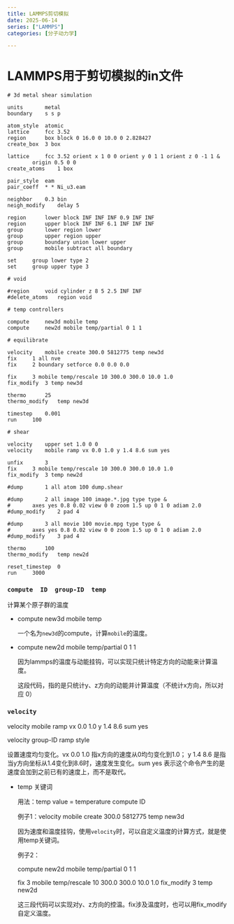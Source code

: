 ```yaml
---
title: LAMMPS剪切模拟
date: 2025-06-14
series: ["LAMMPS"]
categories: [分子动力学]

---
```


# LAMMPS用于剪切模拟的in文件

```
# 3d metal shear simulation

units		metal
boundary	s s p

atom_style	atomic
lattice		fcc 3.52
region		box block 0 16.0 0 10.0 0 2.828427
create_box	3 box

lattice		fcc 3.52 orient	x 1 0 0 orient y 0 1 1 orient z 0 -1 1 &
		origin 0.5 0 0 
create_atoms	1 box

pair_style	eam
pair_coeff	* * Ni_u3.eam

neighbor	0.3 bin
neigh_modify	delay 5

region		lower block INF INF INF 0.9 INF INF
region		upper block INF INF 6.1 INF INF INF
group		lower region lower
group		upper region upper
group		boundary union lower upper
group		mobile subtract all boundary

set		group lower type 2
set		group upper type 3

# void

#region		void cylinder z 8 5 2.5 INF INF
#delete_atoms	region void

# temp controllers

compute		new3d mobile temp
compute		new2d mobile temp/partial 0 1 1

# equilibrate

velocity	mobile create 300.0 5812775 temp new3d
fix		1 all nve
fix		2 boundary setforce 0.0 0.0 0.0

fix		3 mobile temp/rescale 10 300.0 300.0 10.0 1.0
fix_modify	3 temp new3d

thermo		25
thermo_modify	temp new3d

timestep	0.001
run		100

# shear

velocity	upper set 1.0 0 0
velocity	mobile ramp vx 0.0 1.0 y 1.4 8.6 sum yes

unfix		3
fix		3 mobile temp/rescale 10 300.0 300.0 10.0 1.0
fix_modify	3 temp new2d

#dump		1 all atom 100 dump.shear

#dump		2 all image 100 image.*.jpg type type &
#		axes yes 0.8 0.02 view 0 0 zoom 1.5 up 0 1 0 adiam 2.0
#dump_modify	2 pad 4

#dump		3 all movie 100 movie.mpg type type &
#		axes yes 0.8 0.02 view 0 0 zoom 1.5 up 0 1 0 adiam 2.0
#dump_modify	3 pad 4

thermo		100
thermo_modify	temp new2d

reset_timestep	0
run		3000

```

### `compute  ID  group-ID  temp`

计算某个原子群的温度

- compute		new3d mobile temp

  一个名为`new3d`的compute，计算`mobile`的温度。

- compute		new2d mobile temp/partial 0 1 1

  因为lammps的温度与动能挂钩，可以实现只统计特定方向的动能来计算温度。

  这段代码，指的是只统计y、z方向的动能并计算温度（不统计x方向，所以对应 0）

### `velocity`

velocity	mobile ramp vx 0.0 1.0 y 1.4 8.6 sum yes

velocity      group-ID ramp style 

设置速度均匀变化。vx 0.0 1.0 指x方向的速度从0均匀变化到1.0； y 1.4 8.6 是指当y方向坐标从1.4变化到8.6时，速度发生变化。sum yes 表示这个命令产生的是速度会加到之前已有的速度上，而不是取代。

- temp 关键词

  用法：temp value = temperature compute ID

  例子1：velocity	mobile create 300.0 5812775 temp new3d

  因为速度和温度挂钩，使用`velocity`时，可以自定义温度的计算方式，就是使用temp关键词。

  例子2：

  compute		new2d mobile temp/partial 0 1 1

  fix		3 mobile temp/rescale 10 300.0 300.0 10.0 1.0
  fix_modify	3 temp new2d

  这三段代码可以实现对y、z方向的控温。fix涉及温度时，也可以用fix_modify自定义温度。

  